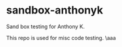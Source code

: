 sandbox-anthonyk
================

Sand box testing for Anthony K.

This repo is used for misc code testing.
\aaa


